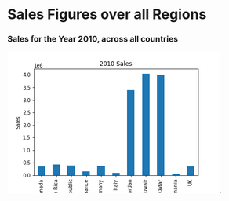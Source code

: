 # Sales Figures over all Regions

### Sales for the Year 2010, across all countries

<img src="./chart_img/1_sales_2010.png" />.

